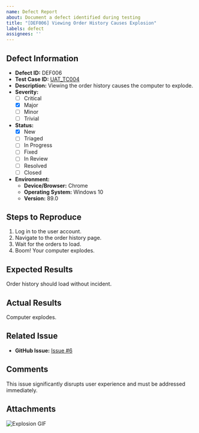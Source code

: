 ```yaml
---
name: Defect Report
about: Document a defect identified during testing
title: "[DEF006] Viewing Order History Causes Explosion"
labels: defect
assignees: ''
---
```


## Defect Information
- **Defect ID:** DEF006
- **Test Case ID:** [UAT_TC004](../test-cases/uat/UAT_TC004.md)
- **Description:** Viewing the order history causes the computer to explode.
- **Severity:** 
  - [ ] Critical
  - [x] Major
  - [ ] Minor
  - [ ] Trivial
- **Status:**
  - [x] New
  - [ ] Triaged
  - [ ] In Progress
  - [ ] Fixed
  - [ ] In Review
  - [ ] Resolved
  - [ ] Closed
- **Environment:**
  - **Device/Browser:** Chrome
  - **Operating System:** Windows 10
  - **Version:** 89.0

## Steps to Reproduce
1. Log in to the user account.
2. Navigate to the order history page.
3. Wait for the orders to load.
4. Boom! Your computer explodes.

## Expected Results
Order history should load without incident.

## Actual Results
Computer explodes.

## Related Issue
- **GitHub Issue:** [Issue #6](https://github.com/your-repo/issues/6)

## Comments
This issue significantly disrupts user experience and must be addressed immediately.

## Attachments
![Explosion GIF](https://media.giphy.com/media/v1.Y2lkPTc5MGI3NjExcXB4bXcwaDZhajluZWYybzdyejN0N2tyM3hia29kMXhsOTBiMWxlbiZlcD12MV9pbnRlcm5hbF9naWZfYnlfaWQmY3Q9Zw/nv99yd56AMNDa/giphy.gif)
